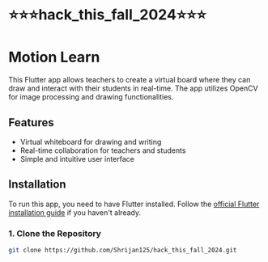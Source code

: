 # ⭐️⭐️⭐️hack_this_fall_2024⭐️⭐️⭐️
# Motion Learn

This Flutter app allows teachers to create a virtual board where they can draw and interact with their students in real-time. The app utilizes OpenCV for image processing and drawing functionalities.

## Features

- Virtual whiteboard for drawing and writing
- Real-time collaboration for teachers and students
- Simple and intuitive user interface

## Installation

To run this app, you need to have Flutter installed. Follow the [official Flutter installation guide](https://flutter.dev/docs/get-started/install) if you haven't already.

### 1. Clone the Repository

```bash
git clone https://github.com/Shrijan125/hack_this_fall_2024.git

